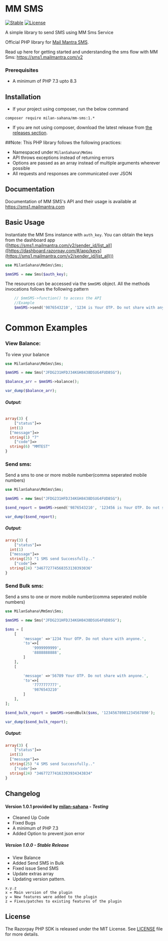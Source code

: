 # MM SMS
[![Stable](https://img.shields.io/badge/stable-v1.0.0-blue.svg)](https://packagist.org/packages/milan-sahana/mm-sms#1.0.0) [![License](https://poser.pugx.org/razorpay/razorpay/license.svg)](https://packagist.org/packages/milan-sahana/mm-sms)

A simple library to send SMS using MM Sms Service

Official PHP library for [Mail Mantra SMS](https://sms1.mailmantra.com/v2).

Read up here for getting started and understanding the sms flow with MM Sms: <https://sms1.mailmantra.com/v2>

### Prerequisites
- A minimum of PHP 7.3 upto 8.3


## Installation

-   If your project using composer, run the below command

```
composer require milan-sahana/mm-sms:1.*
```

- If you are not using composer, download the latest release from [the releases section](https://github.com/milan-sahana/mm-sms/releases).
  
##Note:
This PHP library follows the following practices:

- Namespaced under `MilanSahana\MmSms`
- API throws exceptions instead of returning errors
- Options are passed as an array instead of multiple arguments wherever possible
- All requests and responses are communicated over JSON

## Documentation

Documentation of MM SMS's API and their usage is available at <https://sms1.mailmantra.com>

## Basic Usage

Instantiate the MM Sms instance with `auth_key`. You can obtain the keys from the dashboard app ([https://sms1.mailmantra.com/v2/sender_id/list_all]([https://dashboard.razorpay.com/#/app/keys](https://sms1.mailmantra.com/v2/sender_id/list_all)))

```php
use MilanSahana\MmSms\Sms;

$mmSMS = new Sms($auth_key);
```

The resources can be accessed via the `$mmSMS` object. All the methods invocations follows the following pattern

```php
    // $mmSMS->function() to access the API
    //Example
    $mmSMS->send('9876543210', '1234 is Your OTP. Do not share with anyone.','123456789101112');
```

# Common Examples
### View Balance:
To view your balance
```php
use MilanSahana\MmSms\Sms;

$mmSMS = new Sms("JFDG231HFDJ34KGH8438DSUG4FUD8SG");

$balance_arr = $mmSMS->balance();

var_dump($balance_arr);
```
##### Output:
```php

array(3) {
    ["status"]=>
  int(1)
  ["message"]=>
  string(1) "7"
    ["code"]=>
  string(6) "MMTEST"
}

```

### Send sms:
Send a sms to one or more mobile number(comma seperated mobile numbers)
```php
use MilanSahana\MmSms\Sms;

$mmSMS = new Sms("JFDG231HFDJ34KGH8438DSUG4FUD8SG");

$send_report = $mmSMS->send('9876543210', '123456 is Your OTP. Do not share with anyone.','12345678901234567890');

var_dump($send_report);
```
##### Output:
```php
array(3) {
    ["status"]=>
  int(1)
  ["message"]=>
  string(25) "1 SMS send Successfully.."
    ["code"]=>
  string(24) "346772774568353130393036"
}
```



### Send Bulk sms:
Send a sms to one or more mobile number(comma seperated mobile numbers)
```php
use MilanSahana\MmSms\Sms;

$mmSMS = new Sms("JFDG231HFDJ34KGH8438DSUG4FUD8SG");

$sms = [
    [
        'message' =>'1234 Your OTP. Do not share with anyone.',
        'to'=>[
            '9999999999',
            '8888888888',
        ]
    ],
    [

        'message' =>'56789 Your OTP. Do not share with anyone.',
        'to'=>[
            '7777777777',
            '9876543210'
        ]
    ],
];

$send_bulk_report = $mmSMS->sendBulk($sms, '12345678901234567890');

var_dump($send_bulk_report);
```
##### Output:
```php
array(3) {
    ["status"]=>
  int(1)
  ["message"]=>
  string(25) "4 SMS send Successfully.."
    ["code"]=>
  string(24) "346772774163393934343834"
}
```


## Changelog
#### Version 1.0.1 provided by [milan-sahana](https://github.com/milan-sahana) - *Testing*
- Cleaned Up Code
- Fixed Bugs
- A minimum of PHP 7.3
- Added Option to prevent json error

##### Version 1.0.0 - *Stable Release*
- View Balance
- Added Send SMS in Bulk
- Fixed issue Send SMS
- Update extras array
- Updating version pattern.
```
x.y.z
x = Main version of the plugin
y = New features were added to the plugin
z = Fixes/patches to existing features of the plugin
```


## License

The Razorpay PHP SDK is released under the MIT License. See [LICENSE](LICENSE) file for more details.

